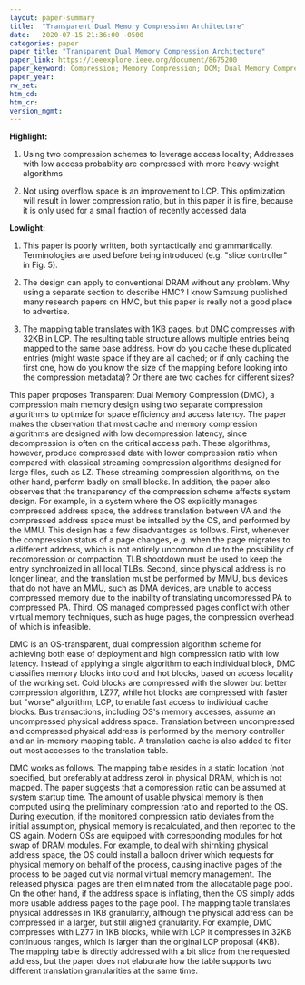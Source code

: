 ```yaml
---
layout: paper-summary
title:  "Transparent Dual Memory Compression Architecture"
date:   2020-07-15 21:36:00 -0500
categories: paper
paper_title: "Transparent Dual Memory Compression Architecture"
paper_link: https://ieeexplore.ieee.org/document/8675200
paper_keyword: Compression; Memory Compression; DCM; Dual Memory Compression
paper_year: 
rw_set:
htm_cd:
htm_cr:
version_mgmt:
---
```


**Highlight:**

1. Using two compression schemes to leverage access locality; Addresses with low access probablity are compressed with 
   more heavy-weight algorithms

2. Not using overflow space is an improvement to LCP. This optimization will result in lower compression ratio, but in
   this paper it is fine, because it is only used for a small fraction of recently accessed data

**Lowlight:**

1. This paper is poorly written, both syntactically and grammartically. Terminologies are used before being introduced 
   (e.g. "slice controller" in Fig. 5).

2. The design can apply to conventional DRAM without any problem. Why using a separate section to describe HMC? I know
   Samsung published many research papers on HMC, but this paper is really not a good place to advertise.

3. The mapping table translates with 1KB pages, but DMC compresses with 32KB in LCP. The resulting table structure allows
   multiple entries being mapped to the same base address. How do you cache these duplicated entries (might
   waste space if they are all cached; or if only caching the first one, how do you know the size of the mapping
   before looking into the compression metadata)? Or there are two caches for different sizes?

This paper proposes Transparent Dual Memory Compression (DMC), a compression main memory design using two separate compression
algorithms to optimize for space efficiency and access latency. The paper makes the observation that most cache and memory 
compression algorithms are designed with low decompression latency, since decompression is often on the critical access path.
These algorithms, however, produce compressed data with lower compression ratio when compared with classical streaming
compression algorithms designed for large files, such as LZ. 
These streaming compression algorithms, on the other hand, perform badly on small blocks. 
In addition, the paper also observes that the transparency of the compression scheme affects system design. For example,
in a system where the OS explicitly manages compressed address space, the address translation between VA and the compressed
address space must be intsalled by the OS, and performed by the MMU. This design has a few disadvantages as follows.
First, whenever the compression status of a page changes, e.g. when the page migrates to a different address, which is not
entirely uncommon due to the possibility of recompression or compaction, TLB shootdown must be used to keep the entry 
synchronized in all local TLBs. Second, since physical address is no longer linear, and the translation must be performed
by MMU, bus devices that do not have an MMU, such as DMA devices, are unable to access compressed memory due to the 
inability of translating uncompressed PA to compressed PA. Third, OS managed compressed pages conflict with other virtual
memory techniques, such as huge pages, the compression overhead of which is infeasible.

DMC is an OS-transparent, dual compression algorithm scheme for achieving both ease of deployment and high compression
ratio with low latency. Instead of applying a single algorithm to each individual block, DMC classifies memory blocks into
cold and hot blocks, based on access locality of the working set. Cold blocks are compressed with the slower but better
compression algorithm, LZ77, while hot blocks are compressed with faster but "worse" algorithm, LCP, to enable fast access
to individual cache blocks. Bus transactions, including OS's memory accesses, assume an uncompressed physical address space.
Translation between uncompressed and compressed physical address is performed by the memory controller and an in-memory
mapping table. A translation cache is also added to filter out most accesses to the translation table.

DMC works as follows. The mapping table resides in a static location (not specified, but preferably at address zero) in
physical DRAM, which is not mapped. The paper suggests that a compression ratio can be assumed at system startup time. 
The amount of usable physical memory is then computed using the preliminary compression ratio and reported to the OS.
During execution, if the monitored compression ratio deviates from the initial assumption, physical memory is recalculated,
and then reported to the OS again. Modern OSs are equipped with corresponding modules for hot swap of DRAM modules.
For example, to deal with shirnking physical address space, the OS could install a balloon driver which requests for 
physical memory on behalf of the process, causing inactive pages of the process to be paged out via normal virtual memory 
management. The released physical pages are then eliminated from the allocatable page pool.
On the other hand, if the address space is inflating, then the OS simply adds more usable address pages to the page pool. 
The mapping table translates physical addresses in 1KB granularity, although the physical address can be compressed in
a larger, but still aligned granularity. For example, DMC compresses with LZ77 in 1KB blocks, while with LCP it compresses 
in 32KB continuous ranges, which is larger than the original LCP proposal (4KB).
The mapping table is directly addressed with a bit slice from the requested address, but the paper does not elaborate
how the table supports two different translation granularities at the same time. 


